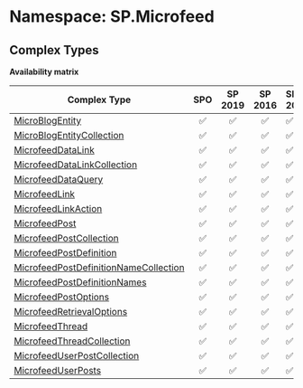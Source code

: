 # Namespace: SP.Microfeed

## Complex Types

**Availability matrix**

Complex Type | SPO | SP 2019 | SP 2016 | SP 2013
----------|:---:|:-------:|:-------:|:-------
[MicroBlogEntity](./ComplexTypes/MicroBlogEntity.md) | ✅ | ✅ | ✅ | ✅
[MicroBlogEntityCollection](./ComplexTypes/MicroBlogEntityCollection.md) | ✅ | ✅ | ✅ | ✅
[MicrofeedDataLink](./ComplexTypes/MicrofeedDataLink.md) | ✅ | ✅ | ✅ | ✅
[MicrofeedDataLinkCollection](./ComplexTypes/MicrofeedDataLinkCollection.md) | ✅ | ✅ | ✅ | ✅
[MicrofeedDataQuery](./ComplexTypes/MicrofeedDataQuery.md) | ✅ | ✅ | ✅ | ✅
[MicrofeedLink](./ComplexTypes/MicrofeedLink.md) | ✅ | ✅ | ✅ | ✅
[MicrofeedLinkAction](./ComplexTypes/MicrofeedLinkAction.md) | ✅ | ✅ | ✅ | ✅
[MicrofeedPost](./ComplexTypes/MicrofeedPost.md) | ✅ | ✅ | ✅ | ✅
[MicrofeedPostCollection](./ComplexTypes/MicrofeedPostCollection.md) | ✅ | ✅ | ✅ | ✅
[MicrofeedPostDefinition](./ComplexTypes/MicrofeedPostDefinition.md) | ✅ | ✅ | ✅ | ✅
[MicrofeedPostDefinitionNameCollection](./ComplexTypes/MicrofeedPostDefinitionNameCollection.md) | ✅ | ✅ | ✅ | ✅
[MicrofeedPostDefinitionNames](./ComplexTypes/MicrofeedPostDefinitionNames.md) | ✅ | ✅ | ✅ | ✅
[MicrofeedPostOptions](./ComplexTypes/MicrofeedPostOptions.md) | ✅ | ✅ | ✅ | ✅
[MicrofeedRetrievalOptions](./ComplexTypes/MicrofeedRetrievalOptions.md) | ✅ | ✅ | ✅ | ✅
[MicrofeedThread](./ComplexTypes/MicrofeedThread.md) | ✅ | ✅ | ✅ | ✅
[MicrofeedThreadCollection](./ComplexTypes/MicrofeedThreadCollection.md) | ✅ | ✅ | ✅ | ✅
[MicrofeedUserPostCollection](./ComplexTypes/MicrofeedUserPostCollection.md) | ✅ | ✅ | ✅ | ✅
[MicrofeedUserPosts](./ComplexTypes/MicrofeedUserPosts.md) | ✅ | ✅ | ✅ | ✅
